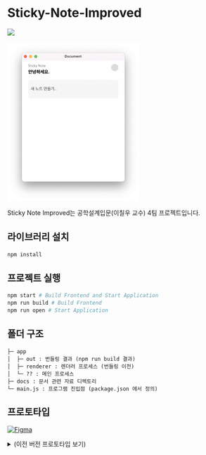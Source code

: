 # Sticky-Note-Improved
[![](https://img.shields.io/badge/code_style-standard-brightgreen.svg)](https://standardjs.com)  

<img src="./docs/_assets/README.md/demo.png" width="300" />

Sticky Note Improved는 공학설계입문(이칠우 교수) 4팀 프로젝트입니다.

## 라이브러리 설치
```bash
npm install
```

## 프로젝트 실행
```bash
npm start # Build Frontend and Start Application
npm run build # Build Frontend
npm run open # Start Application
```

## 폴더 구조
```
├─ app
│  ├─ out : 번들링 결과 (npm run build 결과)
│  ├─ renderer : 렌더러 프로세스 (번들링 이전)
│  └─ ?? : 메인 프로세스
├─ docs : 문서 관련 자료 디렉토리
└─ main.js : 프로그램 진입점 (package.json 에서 정의)
```

## 프로토타입
[![Figma](https://img.shields.io/badge/Open%20with%20Figma-black?logo=figma&logoColor=white)](https://www.figma.com/proto/5ZyfEqvnN36g2hPs7rle0u/Advanced-Sticky-Note?node-id=1%3A2&scaling=min-zoom&page-id=0%3A1)

<details>
    <summary>(이전 버전 프로토타입 보기)</summary>

Default  
![default](./docs/_assets/README.md/default.png)  

Font Settings  
![font](./docs/_assets/README.md/font.png)  

Add Memo   
![add-memo](./docs/_assets/README.md/add-memo.png)  

Add PDF  
![add-pdf](./docs/_assets/README.md/add-pdf.png)  
</details>

